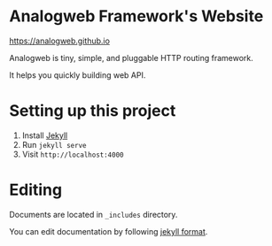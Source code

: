 Analogweb Framework's Website
===================

https://analogweb.github.io

Analogweb is tiny, simple, and pluggable HTTP routing framework.

It helps you quickly building web API.

# Setting up this project

1. Install [Jekyll](https://jekyllrb.com/)
1. Run `jekyll serve`
1. Visit `http://localhost:4000`

# Editing

Documents are located in `_includes` directory.

You can edit documentation by following [jekyll format](https://jekyllrb.com/docs).

